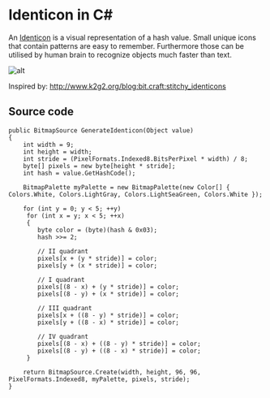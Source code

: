 # Identicon in C#

An [Identicon](https://en.wikipedia.org/wiki/Identicon) is a visual representation of a hash value. 
Small unique icons that contain patterns are easy to remember. 
Furthermore those can be utilised by human brain to recognize objects much faster than text.

![alt](/projects/identicon.png)

Inspired by: <http://www.k2g2.org/blog:bit.craft:stitchy_identicons>

## Source code

```
public BitmapSource GenerateIdenticon(Object value)
{
	int width = 9;
	int height = width;
	int stride = (PixelFormats.Indexed8.BitsPerPixel * width) / 8;
	byte[] pixels = new byte[height * stride];
	int hash = value.GetHashCode();

	BitmapPalette myPalette = new BitmapPalette(new Color[] { Colors.White, Colors.LightGray, Colors.LightSeaGreen, Colors.White });

	for (int y = 0; y < 5; ++y)
	 for (int x = y; x < 5; ++x)
	 {
	 	byte color = (byte)(hash & 0x03);
		hash >>= 2;

		// II quadrant
		pixels[x + (y * stride)] = color;
		pixels[y + (x * stride)] = color;

		// I quadrant
		pixels[(8 - x) + (y * stride)] = color;
		pixels[(8 - y) + (x * stride)] = color;

		// III quadrant
		pixels[x + ((8 - y) * stride)] = color;
		pixels[y + ((8 - x) * stride)] = color;

		// IV quadrant
		pixels[(8 - x) + ((8 - y) * stride)] = color;
		pixels[(8 - y) + ((8 - x) * stride)] = color;
	 }

	return BitmapSource.Create(width, height, 96, 96, PixelFormats.Indexed8, myPalette, pixels, stride);
}
```
